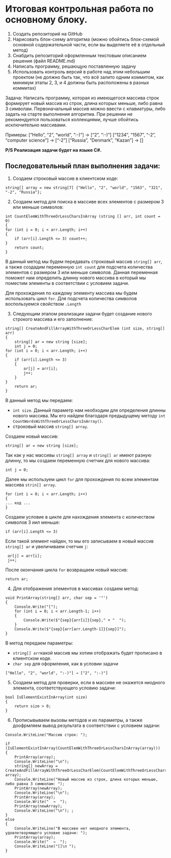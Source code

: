# Итоговая контрольная работа по основному блоку.

 1. Создать репозиторий на GitHub
 2. Нарисовать блок-схему алгоритма (можно обойтись блок-схемой основной содержательной части, если вы выделяете её в отдельный метод)
 3. Снабдить репозиторий оформленным текстовым описанием решения (файл README.md)
 4. Написать программу, решающую поставленную задачу
 5. Использовать контроль версий в работе над этим небольшим проектом (не должно быть так, что всё залито одним коммитом, как минимум этапы 2, 3, и 4 должны быть расположены в разных коммитах)


 Задача: Написать программу, которая из имеющегося массива строк формирует новый массив из строк, длина которых меньше, либо равна 3 символам. Первоначальный массив можно ввести с клавиатуры, либо задать на старте выполнения алгоритма. При решении не рекомендуется пользоваться коллекциями, лучше обойтись исключительно массивами.

Примеры:
[“Hello”, “2”, “world”, “:-)”] → [“2”, “:-)”]
[“1234”, “1567”, “-2”, “computer science”] → [“-2”]
[“Russia”, “Denmark”, “Kazan”] → []

**P/S Реализация задачи будет на языке C#.**

## Последовательный план выполнения задачи:


1. Создаем строковый массив в клиентском коде:
```
string[] array = new string[7] {"Hello", "2", "world", "1563", "321", "-2", "Russia"};
```


2. Создаем метод для поиска в массиве всех элементов с размером 3 или меньше символов:
```
int CountElemWithThreeOrLessCharsInArray (string [] arr, int count = 0)
{
for (int i = 0; i < arr.Length; i++)
{
    if (arr[i].Length <= 3) count++;
}
    return count;
}
```
В данный метод мы будем передавать строковый массив `string[] arr`, а также создадим переменную `int count` для подсчета количества элементов с размером 3 или меньше символов. Данная переменная поможет нам определить длинну нового массива в который мы поместим элементы в соответствии с условием задачи.

Для прохождения по каждому элементу массива мы будем использовать цикл `for`.
Для подсчета количества символов воспользуемся свойством `.Length`


3. Следующим этапом реализации задачи будет создание нового строкого массива и его заполнение:
```
string[] CreateAndFillArrayWithThreeOrLessCharElem (int size, string[] arr)
{
    string[] ar = new string [size];
    int j = 0;
for (int i = 0; i < arr.Length; i++)
{
    if (arr[i].Length <= 3)
    {
        ar[j] = arr[i];
        j++;
    }
}
    return ar;
}
```
В данный метод мы передаем:
* `int size`. Данный параметр нам необходим для определения длинны нового массива. Мы его найдем благодаря предыдущему методу `int CountWordsWithThreeOrLessCharsInArray()`.
* строковый массив `string[] array`.

Создаем новый массив:  
```
string[] ar = new string [size];
```
Так как у нас массивы `string[] array` и `string[] ar` имеют разную длинну, то мы  создаем переменную счетчик для нового массива:
```
int j = 0;
```

Далее мы используем цикл `for` для прохождения по всем элементам массива `strin[] array`. 
```
for (int i = 0; i < arr.Length; i++)
{
... код ...
}
```
Создаем условие в цикле для нахождения элемента с количеством символов 3 иил меньше:
```
if (arr[i].Length <= 3)
```
Если такой элемент найден, то мы его записываем в новый массив `string[] ar` и увеличиваем счетчик `j`:
```
 ar[j] = arr[i];
 j++;
```

После окончания цикла `for` возвращаем новый массив:
```
return ar;
```


4. Для отображения элементов в массивах создаем метод:
```
void PrintArray(string[] arr, char sep = '"')
{
    Console.Write("[");
    for (int i = 0; i < arr.Length-1; i++)
    {
        Console.Write($"{sep}{arr[i]}{sep}," + "  ");
    }
    Console.Write($"{sep}{arr[arr.Length-1]}{sep}]");
}
```
В метод передаем параметры:
* `string[] arr`какой массив мы хотим отображать будет прописано в клиентском коде.
* `char sep` для оформления, как в условии задачи
```
["Hello", "2", "world", ":-)"] → ["2", ":-)"]
```


5. Создаем метод для проверки, если в массиве не окажется ниодного элемента, соответствующего условию задачи:
```
bool IsElementExistInArray(int size)
{
    return size > 0;
}
```


6. Прописывываем вызовы методов и их параметры, а также доофрмляем вывод результата в соответствии с условием задачи:
```
Console.WriteLine("Массив строк: ");

if (IsElementExistInArray(CountElemWithThreeOrLessCharsInArray(array)))
{
    PrintArray(array);
    Console.WriteLine("\n");
    string[] newArray = CreateAndFillArrayWithThreeOrLessCharElem(CountElemWithThreeOrLessCharsInArray(array), array);
    Console.WriteLine("Новый массив из строк, длина которых меньше, либо равна 3 символам: ");
    PrintArray(newArray);
    Console.WriteLine("\n");
    PrintArray(array);
    Console.Write("  →  ");
    PrintArray(newArray);
    Console.WriteLine("\n"); ;
}
else
{
    Console.WriteLine("В массиве нет ниодного элемента, удовлетворяющего условие задачи: ");
    PrintArray(array);
    Console.Write("  →  ");
    Console.WriteLine("[]\n ");
}
```